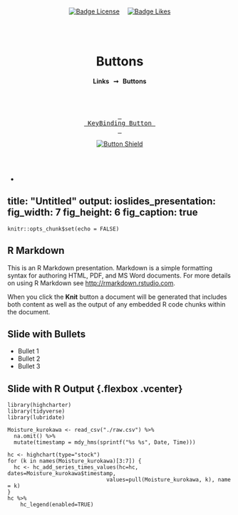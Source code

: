 
<br>

<div align = center>

[![Badge License]][License]   
[![Badge Likes]][#]

<br>
<br>
    
# Buttons
         
**Links  ➞  Buttons**

<br>
<br>

[<kbd> <br> KeyBinding Button <br> </kbd>][KBD]

[![Button Shield]][Shield]

</div>

<br>
<br>


<!---------------------------------------------------------------------------->

[Button Shield]: https://img.shields.io/badge/Shield_Buttons-37a779?style=for-the-badge

[License]: LICENSE
[Shield]: Types/Shield.md
[KBD]: Types/KBD.md
[#]: #


<!---------------------------------[ Badges ]---------------------------------->

[Badge License]: https://img.shields.io/badge/-BY_SA_4.0-ae6c18.svg?style=for-the-badge&labelColor=EF9421&logoColor=white&logo=CreativeCommons
[Badge Likes]: https://img.shields.io/github/stars/MarkedDown/Buttons?style=for-the-badge&labelColor=d0ab23&color=b0901e&logoColor=white&logo=Trustpilot

-
title: "Untitled"
output: 
    ioslides_presentation:
        fig_width: 7
        fig_height: 6
        fig_caption: true
---

```{r setup, include=FALSE}
knitr::opts_chunk$set(echo = FALSE)
```

## R Markdown

This is an R Markdown presentation. Markdown is a simple formatting syntax for authoring HTML, PDF, and MS Word documents. For more details on using R Markdown see <http://rmarkdown.rstudio.com>.

When you click the **Knit** button a document will be generated that includes both content as well as the output of any embedded R code chunks within the document.

## Slide with Bullets

- Bullet 1
- Bullet 2
- Bullet 3

## Slide with R Output {.flexbox .vcenter}

```{r message=FALSE}
library(highcharter)
library(tidyverse)
library(lubridate)

Moisture_kurokawa <- read_csv("./raw.csv") %>%
  na.omit() %>%
  mutate(timestamp = mdy_hms(sprintf("%s %s", Date, Time)))

hc <- highchart(type="stock")
for (k in names(Moisture_kurokawa)[3:7]) {
  hc <- hc_add_series_times_values(hc=hc, dates=Moisture_kurokawa$timestamp, 
                               values=pull(Moisture_kurokawa, k), name = k)
}
hc %>% 
    hc_legend(enabled=TRUE)

```
